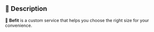 ## 🌟 Description

👖 **Befit** is a custom service that helps you choose the right size for your convenience.
